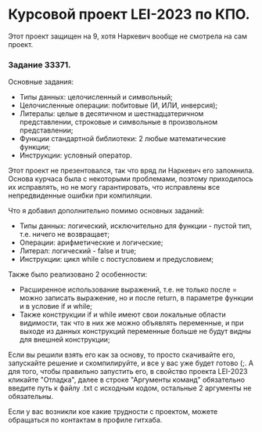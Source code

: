 # Курсовой проект LEI-2023 по КПО.
Этот проект защищен на 9, хотя Наркевич вообще не смотрела на сам проект.
### Задание 33371. 
Основные задания:
- Типы данных: целочисленный и символьный;
- Целочисленные операции: побитовые (И, ИЛИ, инверсия);
- Литералы: целые в десятичном и шестнадцатеричном представлении, строковые и символьные в произвольном представлении;
- Функции стандартной библиотеки: 2 любые математические функции;
- Инструкции: условный оператор.

Этот проект не презентовался, так что вряд ли Наркевич его запомнила.
Основа курчаса была с некоторыми проблемами, поэтому приходилось их исправлять, но не могу гарантировать, что исправлены все непредвиденные ошибки при компиляции.

Что я добавил дополнительно помимо основных заданий:
- Типы данных: логический, исключительно для функции - пустой тип, т.е. ничего не возвращает;
- Операции: арифметические и логические;
- Литерал: логический - false и true;
- Инструкции: цикл while с постусловием и предусловием;

Также было реализовано 2 особенности:
- Расширенное использование выражений, т.е. не только после = можно записать выражение, но и после return, в параметре функции и в условие if и while;
- Также конструкции if и while имеют свои локальные области видимости, так что в них же можно объявлять переменные, и при выходе из данных конструкций переменные больше не будут видны для внешней конструкции;

Если вы решили взять его как за основу, то просто скачивайте его, запускайте решение и скомпилируйте, и все у вас уже будет готово (;. А для того, чтобы правильно запустить его, в свойство проекта LEI-2023 кликайте "Отладка", далее в строке "Аргументы команд" обязательно введите путь к файлу .txt с исходным кодом, остальные 2 аргументы не обязательны.

Если у вас возникли кое какие трудности с проектом, можете обращаться по контактам в профиле гитхаба.
